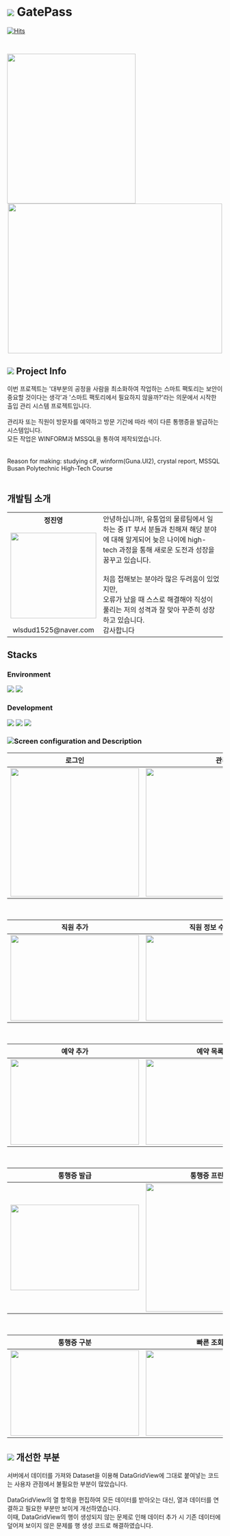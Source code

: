 # <img src="https://img.shields.io/badge/-FFFFFF?style=flat-square&logo=duckdb&logoColor=red"/> GatePass
   [![Hits](https://hits.seeyoufarm.com/api/count/incr/badge.svg?url=https%3A%2F%2Fgithub.com%2FTakeNewcare&count_bg=%23939DAE&title_bg=%2361ACCD&icon=&icon_color=%23E7E7E7&title=hits&edge_flat=false)](https://hits.seeyoufarm.com)
   
<br>

<p align="center">
  <img src ="../main/image/로그인.png"  width="300" height="350" align='left'>
  <img src ="../main/image/결과.png"  width="500" height="350">
</p>


## <img src="https://img.shields.io/badge/-FFFFFF?style=flat-square&logo=googledocs&logoColor=black"/> Project Info
이번 프로젝트는 '대부분의 공정을 사람을 최소화하여 작업하는 스마트 팩토리는 보안이 중요할 것이다는 생각'과 '스마트 팩토리에서 필요하지 않을까?'라는 의문에서 시작한 출입 관리 시스템 프로젝트입니다.<br><br>
관리자 또는 직원이 방문자를 예약하고 방문 기간에 따라 색이 다른 통행증을 발급하는 시스템입니다.<br>
모든 작업은 WINFORM과 
MSSQL을 통하여 제작되었습니다.<br>
<br><br>
Reason for making: studying c#, winform(Guna.UI2), crystal report, MSSQL <br>
Busan Polytechnic High-Tech Course
<br>
<br>

## 개발팀 소개
<table>
  <tr>
    <th>정진영</th>
    <td  rowspan="3">
    안녕하십니까!, 유통업의 물류팀에서 일하는 중 IT 부서 분들과 친해져 해당 분야에 대해 알게되어 늦은 나이에
    high-tech 과정을 통해 새로운 도전과 성장을 꿈꾸고 있습니다.
   <br>
   <br>
    처음 접해보는 분야라 많은 두려움이 있었지만,<br> 오류가 났을 때 스스로 해결해야 직성이 풀리는 저의 성격과 잘 맞아 
    꾸준히 성장하고 있습니다. <br>감사합니다
    </td>
  </tr>
  <tr>
    <td> <img src ="../main/image/me.JPG"  width="200" height="200"></td>
  </tr>
  <tr>
    <td align='center'>wlsdud1525@naver.com</td>
  </tr>
</table>
 
## Stacks
### Environment
<img src="https://img.shields.io/badge/visualstudio-5C2D91?style=flat-square&logo=visualstudio&logoColor=white"/> <img src="https://img.shields.io/badge/github-181717?style=flat-square&logo=github&logoColor=white"/>

### Development
<img src="https://img.shields.io/badge/-C%23-512BD4?logo=Csharp&style=flat&logo=.NET&logoColor=white"/> <img src="https://img.shields.io/badge/-WinForm-FF0000?logo=Csharp&style=flat&logoColor=white"/> <img src="https://img.shields.io/badge/-MSSQL-4479A1?logo=Csharp&style=flat&logoColor=white"/> 



### <img src="https://img.shields.io/badge/-FFFFFF?style=flat-square&logo=airplayvideo&logoColor=black"/>Screen configuration and Description
|로그인|관리자화면|직원화면|
|:---:|:---:|:---:|
|<img src ="../main/image/로그인.png"  width="300" height="300">|<img src ="../main/image/관리자메인.png"  width="400" height="300">|<img src ="../main/image/직원메인.png"  width="400" height="300">|
<br>

|직원 추가|직원 정보 수정|직원 정보|직원 삭제|
|:---:|:---:|:---:|:---:|
|<img src ="../main/image/직원추가.png"  width="300" height="200">|<img src ="../main/image/직원정보수정.png"  width="300" height="200">|<img src ="../main/image/직원정보.png"  width="300" height="200">|<img src ="../main/image/직원삭제.png"  width="300" height="200">|
<br>

|예약 추가|예약 목록|예약 수정|
|:---:|:---:|:---:|
|<img src ="../main/image/방문자 추가.png"  width="300" height="200">|<img src ="../main/image/방문자명단.png"  width="300" height="200">|<img src ="../main/image/방문자 수정.png"  width="300" height="200">|
<br>

|통행증 발급|통행증 프린트|통행증|
|:---:|:---:|:---:|
|<img src ="../main/image/통행증발급.png"  width="300" height="200">|<img src ="../main/image/통행증프린트.png"  width="300" height="300">|<img src ="../main/image/통행증.png"   width="300" height="300">|<img src ="../main/image/result_sale.png"   width="150" height="300">|
<br>

|통행증 구분|빠른 조회|
|:---:|:---:|
|<img src ="../main/image/통행증구분.png"  width="300" height="200">|<img src ="../main/image/빠른조회.png"  width="300" height="200">|



## <img src="https://img.shields.io/badge/-FFFFFF?style=flat-square&logo=googledocs&logoColor=black"/> 개선한 부분
서버에서 데이터를 가져와 Dataset을 이용해 DataGridView에 그대로 붙여넣는 코드는 사용자 관점에서 불필요한 부분이 많았습니다.<br><br>
DataGridView의 열 항목을 편집하여 모든 데이터를 받아오는 대신, 열과 데이터를 연결하고 필요한 부분만 보이게 개선하였습니다.<br>
이때, DataGridView의 행이 생성되지 않는 문제로 인해 데이터 추가 시 기존 데이터에 덮어져 보이지 않은 문제를 행 생성 코드로 해결하였습니다.
<br>



